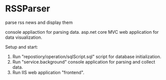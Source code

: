 # RSSParser
parse rss news and display them

console appliaction for parsing data.
asp.net core MVC web application for data visualization.

Setup and start:
1. Run "repostiory/operation/sqlScript.sql" script for database initialization.
2. Run "service.background" console application for parsing and collect data.
3. Run IIS web application "frontend".
